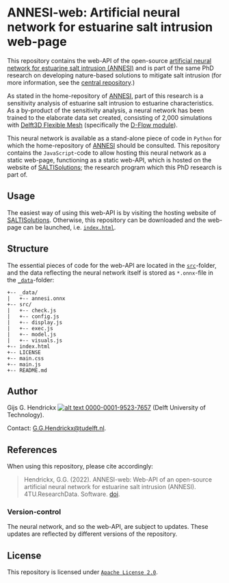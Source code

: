 # ANNESI-web: Artificial neural network for estuarine salt intrusion web-page
This repository contains the web-API of the open-source 
[artificial neural network for estuarine salt intrusion (ANNESI)](https://github.com/ghendrickx/ANNESI) and is part of
the same PhD research on developing nature-based solutions to mitigate salt intrusion (for more information, see the
[central repository](https://github.com/ghendrickx/SALTISolutions).)

As stated in the home-repository of [ANNESI](https://github.com/ghendrickx/ANNESI), part of this research is a 
sensitivity analysis of estuarine salt intrusion to estuarine characteristics. As a by-product of the sensitivity
analysis, a neural network has been trained to the elaborate data set created, consisting of 2,000 simulations with
[Delft3D Flexible Mesh](https://www.deltares.nl/en/software/delft3d-flexible-mesh-suite/) (specifically the 
[D-Flow module](https://www.deltares.nl/en/software/module/d-flow-flexible-mesh/)).

This neural network is available as a stand-alone piece of code in `Python` for which the home-repository of 
[ANNESI](https://github.com/ghendrickx/ANNESI) should be consulted. This repository contains the `JavaScript`-code to
allow hosting this neural network as a static web-page, functioning as a static web-API, which is hosted on the website
of [SALTISolutions](); the research program which this PhD research is part of.

## Usage
The easiest way of using this web-API is by visiting the hosting website of [SALTISolutions](). Otherwise, this
repository can be downloaded and the web-page can be launched, i.e. [`index.html`](./index.html).

## Structure
The essential pieces of code for the web-API are located in the [`src`](./src)-folder, and the data reflecting the
neural network itself is stored as `*.onnx`-file in the [`_data`](./_data)-folder:
```
+-- _data/
|   +-- annesi.onnx
+-- src/
|   +-- check.js
|   +-- config.js
|   +-- display.js
|   +-- exec.js
|   +-- model.js
|   +-- visuals.js
+-- index.html
+-- LICENSE
+-- main.css
+-- main.js
+-- README.md
```

## Author
Gijs G. Hendrickx 
[![alt text](https://camo.githubusercontent.com/e1ec0e2167b22db46b0a5d60525c3e4a4f879590a04c370fef77e6a7e00eb234/68747470733a2f2f696e666f2e6f726369642e6f72672f77702d636f6e74656e742f75706c6f6164732f323031392f31312f6f726369645f31367831362e706e67) 0000-0001-9523-7657](https://orcid.org/0000-0001-9523-7657)
(Delft University of Technology).

Contact: [G.G.Hendrickx@tudelft.nl](mailto:G.G.Hendrickx@tudelft.nl?subject=[GitHub]%20ANNESI-web).

## References
When using this repository, please cite accordingly:
> Hendrickx, G.G. (2022). ANNESI-web: Web-API of an open-source artificial neural network for estuarine salt intrusion
(ANNESI). 4TU.ResearchData. Software. [doi]().

### Version-control
The neural network, and so the web-API, are subject to updates. These updates are reflected by different versions of the
repository.

## License
This repository is licensed under [`Apache License 2.0`](LICENSE).
